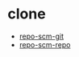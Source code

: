# clone

- [repo-scm-git](https://github.com/repo-scm/git)
- [repo-scm-repo](https://github.com/repo-scm/repo)

